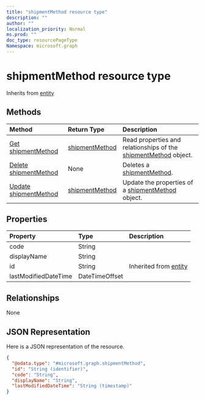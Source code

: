 ```yaml
---
title: "shipmentMethod resource type"
description: ""
author: ""
localization_priority: Normal
ms.prod: ""
doc_type: resourcePageType
Namespace: microsoft.graph
---
```



# shipmentMethod resource type




Inherits from [entity](../resources/entity.md)

## Methods
|Method|Return Type|Description|
|:---|:---|:---|
|[Get shipmentMethod](../api/shipmentmethod-get.md)|[shipmentMethod](../resources/shipmentMethod.md)|Read properties and relationships of the [shipmentMethod](../resources/shipmentmethod.md) object.|
|[Delete shipmentMethod](../api/shipmentmethod-delete.md)|None|Deletes a [shipmentMethod](../resources/shipmentmethod.md).|
|[Update shipmentMethod](../api/shipmentmethod-update.md)|[shipmentMethod](../resources/shipmentMethod.md)|Update the properties of a [shipmentMethod](../resources/shipmentmethod.md) object.|

## Properties
|Property|Type|Description|
|:---|:---|:---|
|code|String||
|displayName|String||
|id|String| Inherited from [entity](../resources/entity.md)|
|lastModifiedDateTime|DateTimeOffset||

## Relationships
None

## JSON Representation
Here is a JSON representation of the resource.
<!-- {
  "blockType": "resource",
  "keyProperty": "id",
  "@odata.type": "microsoft.graph.shipmentMethod",
  "baseType": "microsoft.graph.entity",
  "openType": false
}
-->
``` json
{
  "@odata.type": "#microsoft.graph.shipmentMethod",
  "id": "String (identifier)",
  "code": "String",
  "displayName": "String",
  "lastModifiedDateTime": "String (timestamp)"
}
```

